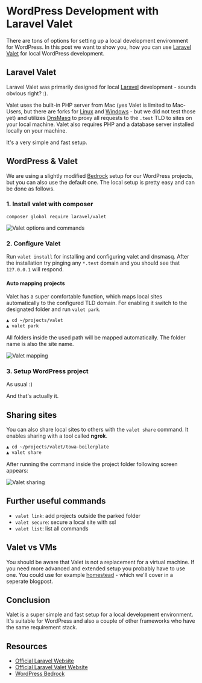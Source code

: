 # WordPress Development with Laravel Valet

There are tons of options for setting up a local development environment for WordPress. In this post we want to show you, how you can use [Laravel Valet](https://laravel.com/docs/5.7/valet) for local WordPress development.

## Laravel Valet

Laravel Valet was primarily designed for local [Laravel](https://laravel.com/) development - sounds obvious right? :).

Valet uses the built-in PHP server from Mac (yes Valet is limited to Mac-Users, but there are forks for [Linux](https://github.com/cpriego/valet-linux) and [Windows](https://github.com/cretueusebiu/valet-windows) - but we did not test those yet) and utilizes [DnsMasq](http://www.thekelleys.org.uk/dnsmasq/doc.html) to proxy all requests to the `.test` TLD to sites on your local machine. Valet also requires PHP and a database server installed locally on your machine.

It's a very simple and fast setup.

## WordPress & Valet

We are using a slightly modified [Bedrock](https://roots.io/bedrock/) setup for our WordPress projects, but you can also use the default one. The local setup is pretty easy and can be done as follows.

### 1. Install valet with composer

`composer global require laravel/valet`

![Valet options and commands][valet]

### 2. Configure Valet

Run `valet install` for installing and configuring valet and dnsmasq. After the installation try pinging any `*.test` domain and you should see that `127.0.0.1` will respond.

#### Auto mapping projects

Valet has a super comfortable function, which maps local sites automatically to the configured TLD domain. For enabling it switch to the designated folder and run `valet park`.

```bash
▲ cd ~/projects/valet
▲ valet park
```

All folders inside the used path will be mapped automatically. The folder name is also the site name.

![Valet mapping][valet-mapping]

### 3. Setup WordPress project

As usual :)

And that's actually it.

## Sharing sites

You can also share local sites to others with the `valet share` command. It enables sharing with a tool called **ngrok**.

```bash
▲ cd ~/projects/valet/towa-boilerplate
▲ valet share
```

After running the command inside the project folder following screen appears:

![Valet sharing][valet-sharing]

## Further useful commands

+ `valet link`: add projects outside the parked folder
+ `valet secure`: secure a local site with ssl
+ `valet list`: list all commands

## Valet vs VMs

You should be aware that Valet is not a replacement for a virtual machine. If you need more advanced and extended setup you probably have to use one. You could use for example [homestead](https://laravel.com/docs/5.7/homestead) - which we'll cover in a seperate blogpost.

## Conclusion

Valet is a super simple and fast setup for a local development environment. It's suitable for WordPress and also a couple of other frameworks who have the same requirement stack.

## Resources

+ [Official Laravel Website](https://laravel.com/)
+ [Official Laravel Valet Website](https://laravel.com/docs/5.7/valet)
+ [WordPress Bedrock](https://roots.io/bedrock/)

[valet]: https://github.com/towa-digital/posts/raw/master/11-25-2018-laravel-valet/valet.png "Valet options & commands"
[valet-mapping]: https://github.com/towa-digital/posts/raw/master/11-25-2018-laravel-valet/valet-mapping.png "Valet mapping"
[valet-sharing]: https://github.com/towa-digital/posts/raw/master/11-25-2018-laravel-valet/valet-sharing.png "Valet sharing"